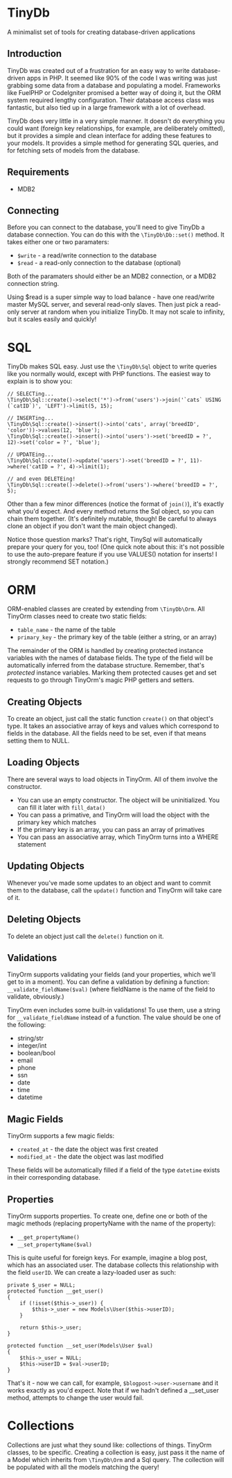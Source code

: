 TinyDb
======
A minimalist set of tools for creating database-driven applications

Introduction
------------
TinyDb was created out of a frustration for an easy way to write database-driven apps in PHP. It seemed
like 90% of the code I was writing was just grabbing some data from a database and populating a model.
Frameworks like FuelPHP or CodeIgniter promised a better way of doing it, but the ORM system required
lengthy configuration. Their database access class was fantastic, but also tied up in a large framework
with a lot of overhead.

TinyDb does very little in a very simple manner. It doesn't do everything you could want (foreign key
relationships, for example, are deliberately omitted), but it provides a simple and clean interface for
adding these features to your models. It provides a simple method for generating SQL queries, and for
fetching sets of models from the database.

Requirements
------------
 * MDB2

Connecting
----------
Before you can connect to the database, you'll need to give TinyDb a database connection. You can do
this with the `\TinyDb\Db::set()` method. It takes either one or two paramaters:

 * `$write` - a read/write connection to the database
 * `$read` - a read-only connection to the database (optional)

Both of the paramaters should either be an MDB2 connection, or a MDB2 connection string.

Using $read is a super simple way to load balance - have one read/write master MySQL server, and several
read-only slaves. Then just pick a read-only server at random when you initialize TinyDb. It may not scale
to infinity, but it scales easily and quickly!

SQL
===
TinyDb makes SQL easy. Just use the `\TinyDb\Sql` object to write queries like you normally would, except
with PHP functions. The easiest way to explain is to show you:

    // SELECTing...
    \TinyDb\Sql::create()->select('*')->from('users')->join('`cats` USING (`catID`)', 'LEFT')->limit(5, 15);

    // INSERTing...
    \TinyDb\Sql::create()->insert()->into('cats', array('breedID', 'color'))->values(12, 'blue');
    \TinyDb\Sql::create()->insert()->into('users')->set('breedID = ?', 12)->set('color = ?', 'blue');

    // UPDATEing...
    \TinyDb\Sql::create()->update('users')->set('breedID = ?', 11)->where('catID = ?', 4)->limit(1);

    // and even DELETEing!
    \TinyDb\Sql::create()->delete()->from('users')->where('breedID = ?', 5);

Other than a few minor differences (notice the format of `join()`), it's exactly what you'd expect. And every
method returns the Sql object, so you can chain them together. (It's definitely mutable, though! Be careful
to always clone an object if you don't want the main object changed).

Notice those question marks? That's right, TinySql will automatically prepare your query for you, too! (One
quick note about this: it's not possible to use the auto-prepare feature if you use VALUES() notation for
inserts! I strongly recommend SET notation.)

ORM
===
ORM-enabled classes are created by extending from `\TinyDb\Orm`. All TinyOrm classes need to create two
static fields:

 * `table_name` - the name of the table
 * `primary_key` - the primary key of the table (either a string, or an array)

The remainder of the ORM is handled by creating protected instance variables with the names of database
fields. The type of the field will be automatically inferred from the database structure. Remember,
that's _protected_ instance variables. Marking them protected causes get and set requests to go through
TinyOrm's magic PHP getters and setters.

Creating Objects
----------------
To create an object, just call the static function `create()` on that object's type. It takes an
associative array of keys and values which correspond to fields in the database. All the fields need to
be set, even if that means setting them to NULL.

Loading Objects
---------------
There are several ways to load objects in TinyOrm. All of them involve the constructor.

 * You can use an empty constructor. The object will be uninitialized. You can fill it later with `fill_data()`
 * You can pass a primative, and TinyOrm will load the object with the primary key which matches
 * If the primary key is an array, you can pass an array of primatives
 * You can pass an associative array, which TinyOrm turns into a WHERE statement

Updating Objects
----------------
Whenever you've made some updates to an object and want to commit them to the database, call the `update()`
function and TinyOrm will take care of it.

Deleting Objects
----------------
To delete an object just call the `delete()` function on it.

Validations
-----------
TinyOrm supports validating your fields (and your properties, which we'll get to in a moment). You can define
a validation by defining a function: `__validate_fieldName($val)` (where fieldName is the name of the field to
validate, obviously.)

TinyOrm even includes some built-in validations! To use them, use a string for `__validate_fieldName` instead of
a function. The value should be one of the following:

 * string/str
 * integer/int
 * boolean/bool
 * email
 * phone
 * ssn
 * date
 * time
 * datetime

Magic Fields
------------
TinyOrm supports a few magic fields:

 * `created_at` - the date the object was first created
 * `modified_at` - the date the object was last modified

These fields will be automatically filled if a field of the type `datetime` exists in their corresponding database.

Properties
----------
TinyOrm supports properties. To create one, define one or both of the magic methods (replacing
propertyName with the name of the property):

 * `__get_propertyName()`
 * `__set_propertyName($val)`

This is quite useful for foreign keys. For example, imagine a blog post, which has an associated user.
The database collects this relationship with the field `userID`. We can create a lazy-loaded user as such:

    private $_user = NULL;
    protected function __get_user()
    {
        if (!isset($this->_user)) {
            $this->_user = new Models\User($this->userID);
        }

        return $this->_user;
    }

    protected function __set_user(Models\User $val)
    {
        $this->_user = NULL;
        $this->userID = $val->userID;
    }

That's it - now we can call, for example, `$blogpost->user->username` and it works exactly as you'd expect.
Note that if we hadn't defined a __set_user method, attempts to change the user would fail.

Collections
===========
Collections are just what they sound like: collections of things. TinyOrm classes, to be specific. Creating
a collection is easy, just pass it the name of a Model which inherits from `\TinyDb\Orm` and a Sql query.
The collection will be populated with all the models matching the query!